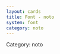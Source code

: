 ```yaml
---
layout: cards
title: Font - noto
system: font
category: noto
---
```

<div class="alert alert-secondary mb-4"><span class="i18n innerHTML-category">Category: </span><span class="i18n innerHTML-cat-noto">noto</span></div>

